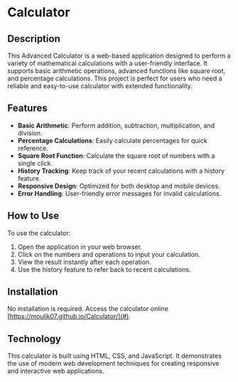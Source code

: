 # Calculator

## Description
This Advanced Calculator is a web-based application designed to perform a variety of mathematical calculations with a user-friendly interface. It supports basic arithmetic operations, advanced functions like square root, and percentage calculations. This project is perfect for users who need a reliable and easy-to-use calculator with extended functionality.

## Features
- **Basic Arithmetic**: Perform addition, subtraction, multiplication, and division.
- **Percentage Calculations**: Easily calculate percentages for quick reference.
- **Square Root Function**: Calculate the square root of numbers with a single click.
- **History Tracking**: Keep track of your recent calculations with a history feature.
- **Responsive Design**: Optimized for both desktop and mobile devices.
- **Error Handling**: User-friendly error messages for invalid calculations.

## How to Use
To use the calculator:
1. Open the application in your web browser.
2. Click on the numbers and operations to input your calculation.
3. View the result instantly after each operation.
4. Use the history feature to refer back to recent calculations.

## Installation
No installation is required. Access the calculator online [https://moulik07.github.io/Calculator/](#).

## Technology
This calculator is built using HTML, CSS, and JavaScript. It demonstrates the use of modern web development techniques for creating responsive and interactive web applications. 
